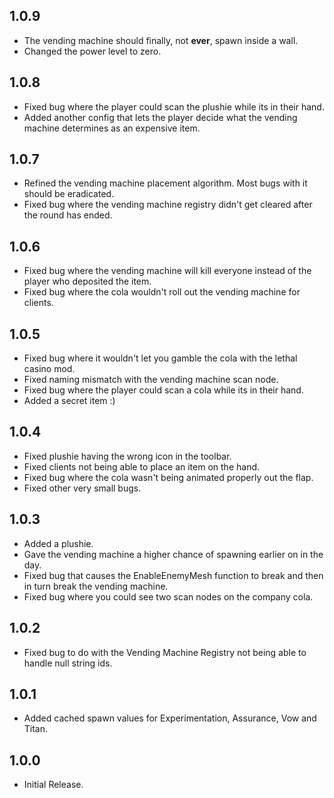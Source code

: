 ## 1.0.9
* The vending machine should finally, not **ever**, spawn inside a wall.
* Changed the power level to zero.

## 1.0.8
* Fixed bug where the player could scan the plushie while its in their hand.
* Added another config that lets the player decide what the vending machine determines as an expensive item.

## 1.0.7
* Refined the vending machine placement algorithm. Most bugs with it should be eradicated.
* Fixed bug where the vending machine registry didn't get cleared after the round has ended.

## 1.0.6
* Fixed bug where the vending machine will kill everyone instead of the player who deposited the item.
* Fixed bug where the cola wouldn't roll out the vending machine for clients.

## 1.0.5
* Fixed bug where it wouldn't let you gamble the cola with the lethal casino mod.
* Fixed naming mismatch with the vending machine scan node.
* Fixed bug where the player could scan a cola while its in their hand.
* Added a secret item :)

## 1.0.4
* Fixed plushie having the wrong icon in the toolbar.
* Fixed clients not being able to place an item on the hand.
* Fixed bug where the cola wasn't being animated properly out the flap.
* Fixed other very small bugs.

## 1.0.3
* Added a plushie.
* Gave the vending machine a higher chance of spawning earlier on in the day.
* Fixed bug that causes the EnableEnemyMesh function to break and then in turn break the vending machine.
* Fixed bug where you could see two scan nodes on the company cola.

## 1.0.2
* Fixed bug to do with the Vending Machine Registry not being able to handle null string ids.

## 1.0.1
* Added cached spawn values for Experimentation, Assurance, Vow and Titan.

## 1.0.0
* Initial Release.